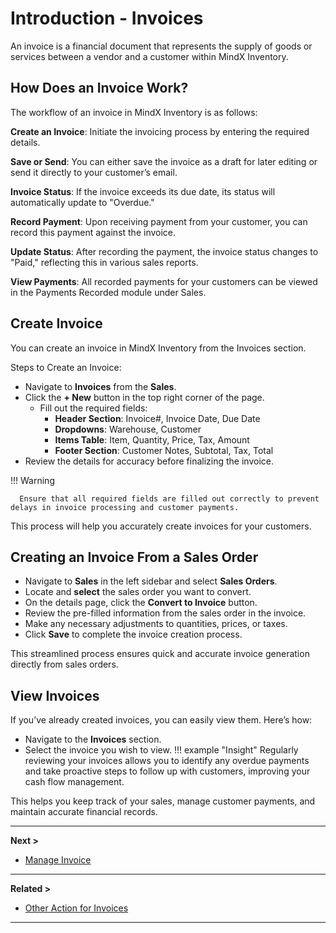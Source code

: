 # **Introduction - Invoices**

An invoice is a financial document that represents the supply of goods or services between a vendor and a customer within MindX Inventory.

## **How Does an Invoice Work?**

The workflow of an invoice in MindX Inventory is as follows:

**Create an Invoice**: Initiate the invoicing process by entering the required details.

**Save or Send**: You can either save the invoice as a draft for later editing or send it directly to your customer’s email.

**Invoice Status**: If the invoice exceeds its due date, its status will automatically update to "Overdue."

**Record Payment**: Upon receiving payment from your customer, you can record this payment against the invoice.

**Update Status**: After recording the payment, the invoice status changes to "Paid," reflecting this in various sales reports.

**View Payments**: All recorded payments for your customers can be viewed in the Payments Recorded module under Sales.

## **Create Invoice**

You can create an invoice in MindX Inventory from the Invoices section.

Steps to Create an Invoice:

- Navigate to **Invoices** from the **Sales**.
- Click the **+ New** button in the top right corner of the page.
  - Fill out the required fields:
    - **Header Section**: Invoice#, Invoice Date, Due Date
    - **Dropdowns**: Warehouse, Customer
    - **Items Table**: Item, Quantity, Price, Tax, Amount
    - **Footer Section**: Customer Notes, Subtotal, Tax, Total
- Review the details for accuracy before finalizing the invoice.

!!! Warning

      Ensure that all required fields are filled out correctly to prevent delays in invoice processing and customer payments.

This process will help you accurately create invoices for your customers.

## **Creating an Invoice From a Sales Order**

- Navigate to **Sales** in the left sidebar and select **Sales Orders**.
- Locate and **select** the sales order you want to convert.
- On the details page, click the **Convert to Invoice** button.
- Review the pre-filled information from the sales order in the invoice.
- Make any necessary adjustments to quantities, prices, or taxes.
- Click **Save** to complete the invoice creation process.

This streamlined process ensures quick and accurate invoice generation directly from sales orders.

## **View Invoices**

If you’ve already created invoices, you can easily view them. Here’s how:

- Navigate to the **Invoices** section.
- Select the invoice you wish to view.
  !!! example "Insight"
  Regularly reviewing your invoices allows you to identify any overdue payments and take proactive steps to follow up with customers, improving your cash flow management.

This helps you keep track of your sales, manage customer payments, and maintain accurate financial records.

---

**Next >**

- [Manage Invoice](manage-invoice.md)

---

**Related >**

- [Other Action for Invoices](other-actions.md)

---
